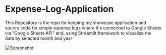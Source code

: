 # Expense-Log-Application
This Repository is the repo for keeping my showcase application and source code for simple expense logs where it's connected to Google Sheets via "Google Sheets API" and, using Streamlit framework to visualize the data by selected month and year


![Screenshot](https://drive.google.com/uc?export=view&id=1hCoc8_OGM8sQ2JT11MCUKDI9WIJTFdF9)
